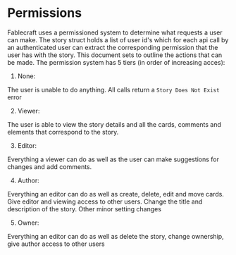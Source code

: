 # Permissions

Fablecraft uses a permissioned system to determine what requests a user can make. The story struct holds a list of user id's which for each api call by an authenticated user can extract the corresponding permission that the user has with the story. This document sets to outline the actions that can be made. The permission system has 5 tiers (in order of increasing acces):

1. None:

The user is unable to do anything. All calls return a `Story Does Not Exist` error

2. Viewer:

The user is able to view the story details and all the cards, comments and elements that correspond to the story. 

3. Editor:

Everything a viewer can do as well as the user can make suggestions for changes and add comments.

4. Author:

Everything an editor can do as well as create, delete, edit and move cards. Give editor and viewing access to other users. Change the title and description of the story. Other minor setting changes

5. Owner:

Everything an editor can do as well as delete the story, change ownership, give author access to other users
